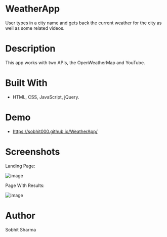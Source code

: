 # WeatherApp
User types in a city name and gets back the current weather for the city as well as some related videos.

# Description
This app works with two APIs, the OpenWeatherMap and YouTube.

# Built With
* HTML, CSS, JavaScript, jQuery.

# Demo
* https://sobhit000.github.io/WeatherApp/

# Screenshots
Landing Page:

![image](https://user-images.githubusercontent.com/28021303/39012914-70386d68-43db-11e8-83eb-540fce12620d.png)

Page With Results:

![image](https://user-images.githubusercontent.com/28021303/39013094-ef885d3a-43db-11e8-9a2f-4c52e9adb8a9.png)

# Author
Sobhit Sharma
